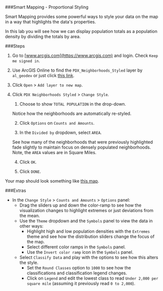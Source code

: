 ###Smart Mapping - Proportional Styling

Smart Mapping provides some powerful ways to style your data on the map in a way that highlights the data's properties.

In this lab you will see how we can display population totals as a population density by dividing the totals by area.

###Steps

1. Go to [www.arcgis.com](https://www.arcgis.com) and login. Check `Keep me signed in`.

2. Use ArcGIS Online to find the `PDX_Neighborhoods_Styled` layer by `al_geodev` or just click [this link](http://www.arcgis.com/home/item.html?id=a77a0ed75b0245dea165c31be5906edc).

3. Click `Open` > `Add layer to new map`.

4. Click `PDX Neighborhoods Styled` > `Change Style`.

    1. Choose to show `TOTAL POPULATION` in the drop-down. 

    Notice how the neighborhoods are automatically re-styled.
  
    2. Click `Options` on `Counts and Amounts`.
  
    3. In the `Divided by` dropdown, select `AREA`. 

    See how many of the neighborhoods that were previously highlighted fade slightly to maintain focus on densely populated neighborhoods. Note, the `AREA` values are in Square Miles.
  
    4. Click `OK`.
  
    5. Click `DONE`.

Your map should look something like [this map](http://www.arcgis.com/home/webmap/viewer.html?webmap=138d5976b3874ffa9ae56c3c2a32fcd4).

###Extras

* In the `Change Style` > `Counts and Amounts` > `Options` panel:
  * Drag the sliders up and down the color-ramp to see how the visualization changes to highlight extremes or just deviations from the mean.
  * Use the `Theme` dropdown and the `Symbols` panel to view the data in other ways:
    * Highlight high and low population densities with the `Extremes` theme and see how the distribution sliders change the focus of the map.
    * Select different color ramps in the `Symbols` panel.
    * Use the `Invert color ramp` icon in the `Symbols` panel.
  * Select `Classify Data` and play with the options to see how this alters the style.
    * Set the `Round Classes` option to `1000` to see how the classifications and classification legend changes.
    * Click on `Legend` and edit the lowest class to read `Under 2,000 per square mile` (assuming it previously read `0 to 2,000`).